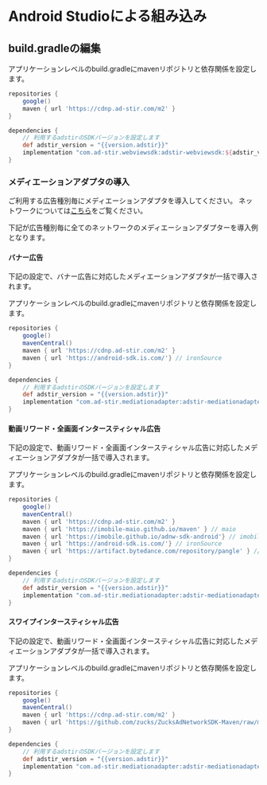 # Android Studioによる組み込み

## build.gradleの編集
アプリケーションレベルのbuild.gradleにmavenリポジトリと依存関係を設定します。

```groovy hl_lines="6 10"
repositories {
    google()
    maven { url 'https://cdnp.ad-stir.com/m2' }
}

dependencies {
    // 利用するadstirのSDKバージョンを設定します
    def adstir_version = "{{version.adstir}}"
    implementation "com.ad-stir.webviewsdk:adstir-webviewsdk:${adstir_version}"
}
```

### メディエーションアダプタの導入

ご利用する広告種別毎にメディエーションアダプタを導入してください。
ネットワークについては[こちら](../network/index.md)をご覧ください。

下記が広告種別毎に全てのネットワークのメディエーションアダプターを導入例となります。

#### バナー広告

下記の設定で、バナー広告に対応したメディエーションアダプタが一括で導入されます。

アプリケーションレベルのbuild.gradleにmavenリポジトリと依存関係を設定します。

```groovy hl_lines="8 12"
repositories {
    google()
    mavenCentral()
    maven { url 'https://cdnp.ad-stir.com/m2' }
    maven { url 'https://android-sdk.is.com/'} // ironSource
}

dependencies {
    // 利用するadstirのSDKバージョンを設定します
    def adstir_version = "{{version.adstir}}"
    implementation "com.ad-stir.mediationadapter:adstir-mediationadapter-ironsource:${adstir_version}"
}
```


#### 動画リワード・全画面インタースティシャル広告

下記の設定で、動画リワード・全画面インタースティシャル広告に対応したメディエーションアダプタが一括で導入されます。

アプリケーションレベルのbuild.gradleにmavenリポジトリと依存関係を設定します。

```groovy hl_lines="11 15"
repositories {
    google()
    mavenCentral()
    maven { url 'https://cdnp.ad-stir.com/m2' }
    maven { url 'https://imobile-maio.github.io/maven' } // maio
    maven { url 'https://imobile.github.io/adnw-sdk-android'} // imobile
    maven { url 'https://android-sdk.is.com/'} // ironSource
    maven { url 'https://artifact.bytedance.com/repository/pangle' } // TikTok
}

dependencies {
    // 利用するadstirのSDKバージョンを設定します
    def adstir_version = "{{version.adstir}}"
    implementation "com.ad-stir.mediationadapter:adstir-mediationadapter:${adstir_version}"
}
```

#### スワイプインタースティシャル広告

下記の設定で、動画リワード・全画面インタースティシャル広告に対応したメディエーションアダプタが一括で導入されます。

アプリケーションレベルのbuild.gradleにmavenリポジトリと依存関係を設定します。

```groovy hl_lines="8 12"
repositories {
    google()
    mavenCentral()
    maven { url 'https://cdnp.ad-stir.com/m2' }
    maven { url 'https://github.com/zucks/ZucksAdNetworkSDK-Maven/raw/master/' } // Zucks
}

dependencies {
    // 利用するadstirのSDKバージョンを設定します
    def adstir_version = "{{version.adstir}}"
    implementation "com.ad-stir.mediationadapter:adstir-mediationadapter-zucks:${adstir_version}"
}
```